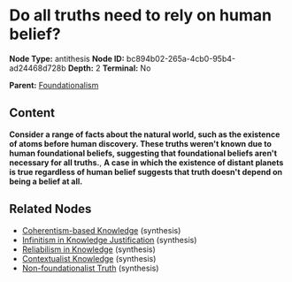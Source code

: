 # Do all truths need to rely on human belief?

**Node Type:** antithesis
**Node ID:** bc894b02-265a-4cb0-95b4-ad24468d728b
**Depth:** 2
**Terminal:** No

**Parent:** [Foundationalism](foundationalism.md)

## Content

**Consider a range of facts about the natural world, such as the existence of atoms before human discovery. These truths weren't known due to human foundational beliefs, suggesting that foundational beliefs aren't necessary for all truths.**, **A case in which the existence of distant planets is true regardless of human belief suggests that truth doesn't depend on being a belief at all.**

## Related Nodes

- [Coherentism-based Knowledge](coherentism-based-knowledge.md) (synthesis)
- [Infinitism in Knowledge Justification](infinitism-in-knowledge-justification.md) (synthesis)
- [Reliabilism in Knowledge](reliabilism-in-knowledge.md) (synthesis)
- [Contextualist Knowledge](contextualist-knowledge.md) (synthesis)
- [Non-foundationalist Truth](non-foundationalist-truth.md) (synthesis)
